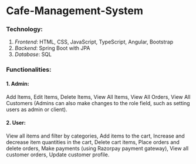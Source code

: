# Cafe-Management-System

### Technology:

1. *Frontend*: HTML, CSS, JavaScript, TypeScript, Angular, Bootstrap
2. *Backend*: Spring Boot with JPA
3. *Database*: SQL

### Functionalities:

#### 1. Admin:
Add Items, Edit Items, Delete Items, View All Items, View All Orders, View All Customers (Admins can also make changes to the role field, such as setting users as admin or client).

#### 2. User:
View all items and filter by categories, Add items to the cart, Increase and decrease item quantities in the cart, Delete cart items, Place orders and delete orders, Make payments (using Razorpay payment gateway), View all customer orders, Update customer profile.
